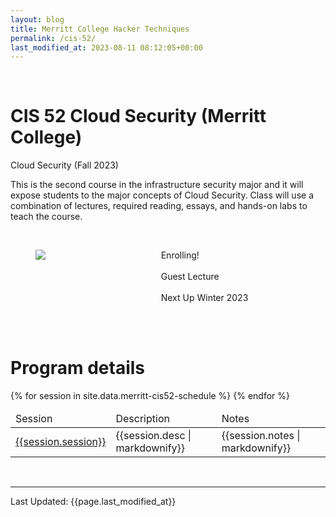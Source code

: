```yaml
---
layout: blog
title: Merritt College Hacker Techniques
permalink: /cis-52/
last_modified_at: 2023-08-11 08:12:05+00:00
---
```

<br/>
<h1 class="title">CIS 52 Cloud Security (Merritt College)</h1>

Cloud Security (Fall 2023)

This is the second course in the infrastructure security major and it will expose students to the major concepts of Cloud Security.  Class will use a combination of lectures, required reading, essays, and hands-on labs to teach the course.

<br/>
<section>
<div class="container">
    <div class="columns is-multiline is-mobile is-centered">
        <div class="column is-half">
            <figure class="image">
            <img src="{{site.url}}{{site.baseurl}}assets/images/merritt-cis-55.jpeg"/>
            </figure>
        </div>
        <div class="column is-half">
        <p class="has-text-left">   
            <div>
                <span class="tag is-danger">Enrolling!</span>
                <br/> <br/>
                <a class="tag is-danger">Guest Lecture</a>
                <br/> <br/>
                <span class="tag is-danger">Next Up Winter 2023</span>
                <br/> <br/>
            </div>
            </p>
        </div>
    </div>
</div>
</section>

<br/>
<h1 class="title">Program details</h1>
<table class="table is-bordered is-striped">
    <thead>
        <td>Session</td><td>Description</td><td>Notes</td>
    </thead>
    <tbody>
    {% for session in site.data.merritt-cis52-schedule %} 
    <tr>
        <td><a id="{{session.session| url_encode}}" href="#{{session.session | url_encode}}">{{session.session}}</a></td>
        <td>{{session.desc | markdownify}}</td>
        <td>{{session.notes | markdownify}}</td>
    </tr>
    {% endfor %}
    </tbody>
</table>

<br/>


<hr/>
Last Updated: {{page.last_modified_at}}